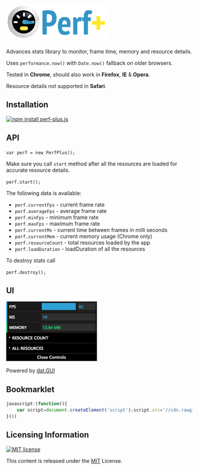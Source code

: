# ![perf plus logo](https://raw.githubusercontent.com/adireddy/perf-plus/master/assets/logo.png)
Advances stats library to monitor, frame time, memory and resource details.

Uses `performance.now()` with `Date.now()` fallback on older browsers.

Tested in **Chrome**, should also work in **Firefox**, **IE** & **Opera**.

Resource details not supported in **Safari**.

## Installation

[![npm install perf-plus.js](https://nodei.co/npm/perf-plus.js.png?downloadRank=true&downloads=true&stars=true)](https://www.npmjs.com/package/perf-plus.js)

## API

`var perf = new PerfPlus();`

Make sure you call `start` method after all the resources are loaded for accurate resource details.

`perf.start();`

The following data is available:

- `perf.currentFps` - current frame rate
- `perf.averageFps` - average frame rate
- `perf.minFps` - minimum frame rate
- `perf.maxFps` - maximum frame rate
- `perf.currentMs` - current time between frames in milli seconds
- `perf.currentMem` - current memory usage (Chrome only)
- `perf.resourceCount` - total resources loaded by the app
- `perf.loadDuration` - loadDuration of all the resources

To destroy stats call

`perf.destroy();`

## UI

<img alt="basic" src="https://raw.githubusercontent.com/adireddy/perf-plus/master/assets/ui.png"/>

Powered by [dat.GUI](https://github.com/dataarts/dat.gui)

## Bookmarklet

```js
javascript:(function(){
    var script=document.createElement('script');script.src='//cdn.rawgit.com/adireddy/perf-plus/c4fb055c9139843aa527ec01a21f15da0c183ffb/dist/perf-plus.min.js';document.head.appendChild(script);script.onload=function(){window.perf = new PerfPlus();window.perf.start();}
}())
```

## Licensing Information

<a rel="license" href="http://opensource.org/licenses/MIT">
<img alt="MIT license" height="40" src="http://upload.wikimedia.org/wikipedia/commons/c/c3/License_icon-mit.svg" /></a>

This content is released under the [MIT](http://opensource.org/licenses/MIT) License.
